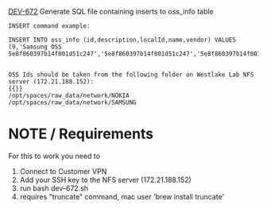 [DEV-672](https://jira.cellwize.com/browse/DEV-672)
Generate SQL file containing inserts to oss_info table

```
INSERT command example:

INSERT INTO oss_info (id,description,localId,name,vendor) VALUES (9,'Samsung OSS 5e8f860397b14f001d51c247','5e8f860397b14f001d51c247','5e8f860397b14f001d51c247','SAMSUNG_LTE')


OSS Ids should be taken from the following folder on Westlake Lab NFS server (172.21.188.152):
{{}}
/opt/spaces/raw_data/network/NOKIA
/opt/spaces/raw_data/network/SAMSUNG
```

# NOTE / Requirements
For this to work you need to
1. Connect to Customer VPN
1. Add your SSH key to the NFS server (172.21.188.152)
1. run bash dev-672.sh
1. requires "truncate" command, mac user 'brew install truncate'
